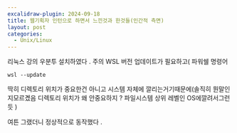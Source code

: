 ```yaml
---
excalidraw-plugin: 2024-09-18
title: 웹기획자 인턴으로 하면서 느낀것과 한것들(인간적 측면)
layout: post
categories:
  - Unix/Linux
---
```


리눅스 강의 
우분투 설치하였다 . 
주의 WSL  버전 업데이트가 필요하고(
파워쉘 명령어 
```
wsl --update

```

딱히 디렉토리 위치가 중요한건 아니고
시스템 자체에 깔리는거기때문에(솔직히 뭔말인지모르곘음 디렉토리 위치가 왜 안중요하지 ? 파일시스템 상위 레벨인 OS에깔려서그런듯  )

여튼 그랬더니 정상적으로 동작했다 . 
